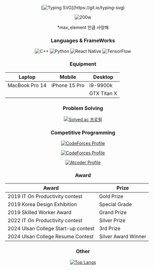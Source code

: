 <div align="center">

[![Typing SVG](https://readme-typing-svg.demolab.com?font=Fira+Code&pause=1000&width=435&lines=Welcome+to+Park+Yechan+Github+World!)](https://git.io/typing-svg)

![200w](https://github.com/user-attachments/assets/3183abd2-d4d5-407a-adfb-f18804521ade)

*max_element 만큼 사랑해

### Languages & FrameWorks
![C++](https://img.shields.io/badge/c++-%2300599C.svg?style=for-the-badge&logo=c%2B%2B&logoColor=white)  ![Python](https://img.shields.io/badge/python-3670A0?style=for-the-badge&logo=python&logoColor=ffdd54)  ![React Native](https://img.shields.io/badge/react_native-%2320232a.svg?style=for-the-badge&logo=react&logoColor=%2361DAFB)  ![TensorFlow](https://img.shields.io/badge/TensorFlow-%23FF6F00.svg?style=for-the-badge&logo=TensorFlow&logoColor=white)


### Equipment
|Laptop|Mobile|Desktop|
|------|---|---|
|MacBook Pro 14|iPhone 15 Pro|i9-9900k|
| | |GTX Titan X|

### Problem Solving
[![Solved.ac
프로필](http://mazassumnida.wtf/api/v2/generate_badge?boj=red6855)](https://solved.ac/red6855)

### Competitive Programming
[![CodeForces Profile](https://cf.leed.at?id=khanhhoa_nntan_4)](https://codeforces.com/profile/khanhhoa_nntan_4)

[![CodeForces Profile](https://cf.leed.at?id=iridescent24k)](https://codeforces.com/profile/iridescent24k)

[![Atcoder Profile](https://atcoder-badge.kro.kr?id=red6855)](https://atcoder.jp/users/red6855)


### Award

| Award                               | Prize               |
| ----------------------------------- | ------------------- |
| 2019 IT On Productivity contest     | Gold Prize          |
| 2019 Korea Design Exhibition        | Special Grade       |
| 2019 Skilled Worker Award           | Grand Prize         |
| 2022 IT On Productivity contest     | Silver Prize        |
| 2024 Ulsan College Start-up contest | 3rd Prize           |
| 2024 Ulsan College Resume Contest   | Silver Award Winner |



### Other
[![Top Langs](https://github-readme-stats.vercel.app/api/top-langs/?username=yechan6855&hide=html,c,cmake,tex&layout=compact)](https://github.com/anuraghazra/github-readme-stats)


</div>

